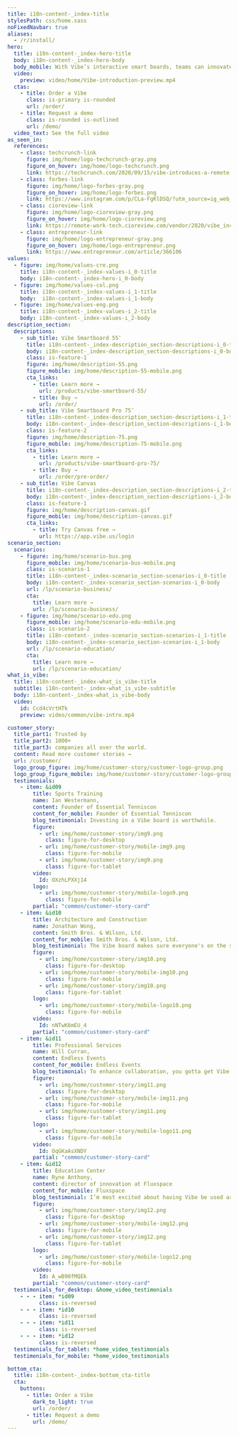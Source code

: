 ```yaml
---
title: i18n-content-_index-title
stylesPath: css/home.sass
noFixedNavbar: true
aliases:
  - /r/install/
hero:
  title: i18n-content-_index-hero-title
  body: i18n-content-_index-hero-body
  body_mobile: With Vibe’s interactive smart boards, teams can innovate, ideate, and collaborate in real-time from anywhere in the world.
  video:
    preview: video/home/Vibe-introduction-preview.mp4
  ctas:
    - title: Order a Vibe
      class: is-primary is-rounded
      url: /order/
    - title: Request a demo
      class: is-rounded is-outlined
      url: /demo/
  video_text: See the full video
as_seen_in:
  references:
    - class: techcrunch-link
      figure: img/home/logo-techcrunch-gray.png
      figure_on_hover: img/home/logo-techcrunch.png
      link: https://techcrunch.com/2020/09/15/vibe-introduces-a-remote-collaboration-solution-that-works-with-your-favorite-apps/
    - class: forbes-link
      figure: img/home/logo-forbes-gray.png
      figure_on_hover: img/home/logo-forbes.png
      link: https://www.instagram.com/p/CLa-FgKlDSQ/?utm_source=ig_web_copy_link
    - class: cioreview-link
      figure: img/home/logo-cioreview-gray.png
      figure_on_hover: img/home/logo-cioreview.png
      link: https://remote-work-tech.cioreview.com/vendor/2020/vibe_inc
    - class: entrepreneur-link
      figure: img/home/logo-entrepreneur-gray.png
      figure_on_hover: img/home/logo-entrepreneur.png
      link: https://www.entrepreneur.com/article/366106
values:
  - figure: img/home/values-cre.png
    title: i18n-content-_index-values-i_0-title
    body: i18n-content-_index-hero-i_0-body
  - figure: img/home/values-col.png
    title: i18n-content-_index-values-i_1-title
    body:  i18n-content-_index-values-i_1-body
  - figure: img/home/values-eng.png
    title: i18n-content-_index-values-i_2-title
    body: i18n-content-_index-values-i_2-body
description_section:
  descriptions:
    - sub_title: Vibe Smartboard 55″
      title: i18n-content-_index-description_section-descriptions-i_0-title
      body: i18n-content-_index-description_section-descriptions-i_0-body
      class: is-feature-1
      figure: img/home/description-55.png
      figure_mobile: img/home/description-55-mobile.png
      cta_links:
        - title: Learn more →
          url: /products/vibe-smartboard-55/
        - title: Buy →
          url: /order/
    - sub_title: Vibe Smartboard Pro 75″ 
      title: i18n-content-_index-description_section-descriptions-i_1-title
      body: i18n-content-_index-description_section-descriptions-i_1-body
      class: is-feature-2
      figure: img/home/description-75.png
      figure_mobile: img/home/description-75-mobile.png
      cta_links:
        - title: Learn more →
          url: /products/vibe-smartboard-pro-75/
        - title: Buy →
          url: /order/pre-order/
    - sub_title: Vibe Canvas
      title: i18n-content-_index-description_section-descriptions-i_2-title
      body: i18n-content-_index-description_section-descriptions-i_2-body
      class: is-feature-1
      figure: img/home/description-canvas.gif
      figure_mobile: img/home/description-canvas.gif
      cta_links:
        - title: Try Canvas free →
          url: https://app.vibe.us/login
scenario_section:
  scenarios: 
    - figure: img/home/scenario-bus.png
      figure_mobile: img/home/scenario-bus-mobile.png
      class: is-scenario-1
      title: i18n-content-_index-scenario_section-scenarios-i_0-title
      body: i18n-content-_index-scenario_section-scenarios-i_0-body
      url: /lp/scenario-business/
      cta:
        title: Learn more →
        url: /lp/scenario-business/
    - figure: img/home/scenario-edu.png
      figure_mobile: img/home/scenario-edu-mobile.png
      class: is-scenario-2
      title: i18n-content-_index-scenario_section-scenarios-i_1-title
      body: i18n-content-_index-scenario_section-scenarios-i_1-body
      url: /lp/scenario-education/
      cta:
        title: Learn more →
        url: /lp/scenario-education/
what_is_vibe:
  title: i18n-content-_index-what_is_vibe-title
  subtitle: i18n-content-_index-what_is_vibe-subtitle
  body: i18n-content-_index-what_is_vibe-body
  video:
    id: Ccd4cVrtHTk
    preview: video/common/vibe-intro.mp4

customer_story:
  title_part1: Trusted by
  title_part2: 1000+
  title_part3: companies all over the world.
  content: Read more customer stories →
  url: /customer/
  logo_group_figure: img/home/customer-story/customer-logo-group.png
  logo_group_figure_mobile: img/home/customer-story/customer-logo-group-mobile.png
  testimonials:
    - item: &id09
        title: Sports Training
        name: Ian Westermann,
        content: Founder of Essential Tenniscon
        content_for_mobile: Founder of Essential Tenniscon
        blog_testimonial: Investing in a Vibe board is worthwhile.
        figure:
          - url: img/home/customer-story/img9.png
            class: figure-for-desktop
          - url: img/home/customer-story/mobile-img9.png
            class: figure-for-mobile
          - url: img/home/customer-story/img9.png
            class: figure-for-tablet
        video:
          Id: OXzhLPXXj14
        logo:
          - url: img/home/customer-story/mobile-logo9.png
            class: figure-for-mobile
        partial: "common/customer-story-card"
    - item: &id10
        title: Architecture and Construction
        name: Jonathan Wong,
        content: Smith Bros. & Wilson, Ltd.
        content_for_mobile: Smith Bros. & Wilson, Ltd.
        blog_testimonial: The Vibe board makes sure everyone's on the same page.
        figure:
          - url: img/home/customer-story/img10.png
            class: figure-for-desktop
          - url: img/home/customer-story/mobile-img10.png
            class: figure-for-mobile
          - url: img/home/customer-story/img10.png
            class: figure-for-tablet
        logo:
          - url: img/home/customer-story/mobile-logo10.png
            class: figure-for-mobile
        video:
          Id: nNTwK6mEU_4
        partial: "common/customer-story-card"
    - item: &id11
        title: Professional Services
        name: Will Curran,
        content: Endless Events
        content_for_mobile: Endless Events
        blog_testimonial: To enhance collaboration, you gotta get Vibe.
        figure:
          - url: img/home/customer-story/img11.png
            class: figure-for-desktop
          - url: img/home/customer-story/mobile-img11.png
            class: figure-for-mobile
          - url: img/home/customer-story/img11.png
            class: figure-for-tablet
        logo:
          - url: img/home/customer-story/mobile-logo11.png
            class: figure-for-mobile
        video:
          Id: OqGKaAsXNDY
        partial: "common/customer-story-card"
    - item: &id12
        title: Education Center
        name: Ryne Anthony,
        content: director of innovation at Fluxspace
        content_for_mobile: Fluxspace
        blog_testimonial: I’m most excited about having Vibe be used around the whole learning environment.
        figure:
          - url: img/home/customer-story/img12.png
            class: figure-for-desktop
          - url: img/home/customer-story/mobile-img12.png
            class: figure-for-mobile
          - url: img/home/customer-story/img12.png
            class: figure-for-tablet
        logo:
          - url: img/home/customer-story/mobile-logo12.png
            class: figure-for-mobile
        video:
          Id: A_wB90fMQEk
        partial: "common/customer-story-card"
  testimonials_for_desktop: &home_video_testimonials
    - - - item: *id09
          class: is-reversed
    - - - item: *id10
          class: is-reversed
    - - - item: *id11
          class: is-reversed
    - - - item: *id12
          class: is-reversed
  testimonials_for_tablet: *home_video_testimonials
  testimonials_for_mobile: *home_video_testimonials

bottom_cta:
  title: i18n-content-_index-bottom_cta-title
  cta:
    buttons:
      - title: Order a Vibe
        dark_to_light: true
        url: /order/
      - title: Request a demo
        url: /demo/
---
```


